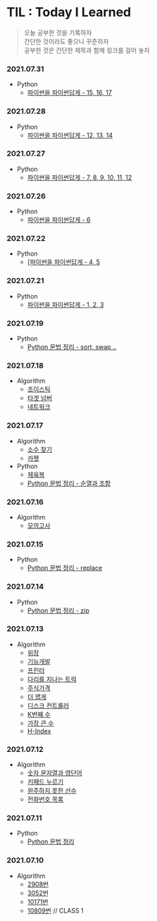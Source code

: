 # TIL : Today I Learned

> 오늘 공부한 것을 기록하자<br>
> 간단한 것이라도 좋으니 꾸준하자<br>
> 공부한 것은 간단한 제목과 함께 링크를 걸어 놓자<br>

### 2021.07.31
- Python 
  - [파이썬을 파이썬답게 - 15, 16, 17](https://github.com/hioos11/Algorithm/tree/main/파이썬을_파이썬답게)

### 2021.07.28
- Python 
  - [파이썬을 파이썬답게 - 12, 13, 14](https://github.com/hioos11/Algorithm/tree/main/파이썬을_파이썬답게)

### 2021.07.27
- Python
  - [파이썬을 파이썬답게 - 7, 8, 9, 10, 11, 12](https://github.com/hioos11/Algorithm/tree/main/파이썬을_파이썬답게)

### 2021.07.26
- Python
  - [파이썬을 파이썬답게 - 6](https://github.com/hioos11/Algorithm/tree/main/파이썬을_파이썬답게)

### 2021.07.22
- Python
  - [[파이썬을 파이썬답게 - 4, 5](https://github.com/hioos11/Algorithm/tree/main/파이썬을_파이썬답게)

### 2021.07.21
- Python
  - [파이썬을 파이썬답게 - 1, 2, 3](https://github.com/hioos11/Algorithm/tree/main/파이썬을_파이썬답게)

### 2021.07.19
- Python
  - [Python 문법 정리 - sort, swap ..](https://github.com/hioos11/Algorithm)

### 2021.07.18
- Algorithm
  - [조이스틱](https://github.com/hioos11/Algorithm/blob/main/programmers/조이스틱.py)
  - [타겟 넘버](https://github.com/hioos11/Algorithm/blob/main/programmers/타겟_넘버.py)
  - [네트워크](https://github.com/hioos11/Algorithm/blob/main/programmers/네트워크.py)

### 2021.07.17
- Algorithm
  - [소수 찾기](https://github.com/hioos11/Algorithm/blob/main/programmers/소수_찾기.py)
  - [카펫](https://github.com/hioos11/Algorithm/blob/main/programmers/카펫.py)
- Python
  - [체육복](https://github.com/hioos11/Algorithm/blob/main/programmers/체육복.py)
  - [Python 문법 정리 - 순열과 조합](https://github.com/hioos11/Algorithm)

### 2021.07.16
- Algorithm
  - [모의고사](https://github.com/hioos11/Algorithm/blob/main/programmers/모의고사.py)


### 2021.07.15
- Python
  - [Python 문법 정리 - replace](https://github.com/hioos11/Algorithm)


### 2021.07.14
- Python
  - [Python 문법 정리 - zip](https://github.com/hioos11/Algorithm)

### 2021.07.13
- Algorithm
  - [위장](https://github.com/hioos11/Algorithm/blob/main/programmers/%EC%9C%84%EC%9E%A5.py)
  - [기능개발](https://github.com/hioos11/Algorithm/blob/main/programmers/%EA%B8%B0%EB%8A%A5%EA%B0%9C%EB%B0%9C.py)
  - [프린터](https://github.com/hioos11/Algorithm/blob/main/programmers/%ED%94%84%EB%A6%B0%ED%84%B0.py)
  - [다리를 지나는 트럭](https://github.com/hioos11/Algorithm/blob/main/programmers/%EB%8B%A4%EB%A6%AC%EB%A5%BC%20%EC%A7%80%EB%82%98%EB%8A%94%20%ED%8A%B8%EB%9F%AD.py)
  - [주식가격](https://github.com/hioos11/Algorithm/blob/main/programmers/%EC%A3%BC%EC%8B%9D%EA%B0%80%EA%B2%A9.py)
  - [더 맵게](https://github.com/hioos11/Algorithm/blob/main/programmers/%EB%8D%94%20%EB%A7%B5%EA%B2%8C.py)
  - [디스크 컨트롤러](https://github.com/hioos11/Algorithm/blob/main/programmers/%EB%94%94%EC%8A%A4%ED%81%AC%20%EC%BB%A8%ED%8A%B8%EB%A1%A4%EB%9F%AC.py)
  - [K번째 수](https://github.com/hioos11/Algorithm/blob/main/programmers/K%EB%B2%88%EC%A7%B8%EC%88%98.py)
  - [가장 큰 수](https://github.com/hioos11/Algorithm/blob/main/programmers/%EA%B0%80%EC%9E%A5%20%ED%81%B0%20%EC%88%98.py)
  - [H-Index](https://github.com/hioos11/Algorithm/blob/main/programmers/H-Index.py)

### 2021.07.12
- Algorithm
  - [숫자 문자열과 영단어](https://github.com/hioos11/Algorithm/blob/main/programmers/%EC%88%AB%EC%9E%90%20%EB%AC%B8%EC%9E%90%EC%97%B4%EA%B3%BC%20%EC%98%81%EB%8B%A8%EC%96%B4.py)
  - [키패드 누르기](https://github.com/hioos11/Algorithm/blob/main/programmers/%ED%82%A4%ED%8C%A8%EB%93%9C%20%EB%88%84%EB%A5%B4%EA%B8%B0.py)
  - [완주하지 못한 선수](https://github.com/hioos11/Algorithm/blob/main/programmers/%EC%99%84%EC%A3%BC%ED%95%98%EC%A7%80%20%EB%AA%BB%ED%95%9C%20%EC%84%A0%EC%88%98.py)
  - [전화번호 목록](https://github.com/hioos11/Algorithm/blob/main/programmers/%EC%A0%84%ED%99%94%EB%B2%88%ED%98%B8%20%EB%AA%A9%EB%A1%9D.py)

### 2021.07.11
- Python
  - [Python 문법 정리](https://github.com/hioos11/Algorithm/blob/main/README.md)

### 2021.07.10
- Algorithm
  - [2908번](https://github.com/hioos11/Algorithm/blob/main/baekjoon/2908%EB%B2%88.py)
  - [3052번](https://github.com/hioos11/Algorithm/blob/main/baekjoon/3052%EB%B2%88.py)
  - [10171번](https://github.com/hioos11/Algorithm/blob/main/baekjoon/10171%EB%B2%88.py)
  - [10809번](https://github.com/hioos11/Algorithm/blob/main/baekjoon/10809%EB%B2%88.py) // CLASS 1

